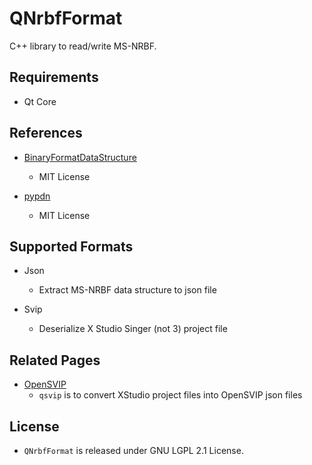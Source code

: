 # QNrbfFormat

C++ library to read/write MS-NRBF.

## Requirements

+ Qt Core

## References

+ [BinaryFormatDataStructure](https://github.com/bbowyersmyth/BinaryFormatDataStructure)
  + MIT License

+ [pypdn](https://github.com/addisonElliott/pypdn)
  + MIT License

## Supported Formats

+ Json
  + Extract MS-NRBF data structure to json file

+ Svip
  + Deserialize X Studio Singer (not 3) project file

## Related Pages

+ [OpenSVIP](https://github.com/yqzhishen/opensvip)
  + `qsvip` is to convert XStudio project files into OpenSVIP json files

## License

+ `QNrbfFormat` is released under GNU LGPL 2.1 License.